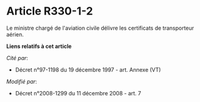 # Article R330-1-2

Le ministre chargé de l'aviation civile délivre les certificats de transporteur aérien.

**Liens relatifs à cet article**

_Cité par_:

  - Décret n°97-1198 du 19 décembre 1997 - art. Annexe (VT)

_Modifié par_:

  - Décret n°2008-1299 du 11 décembre 2008 - art. 7

